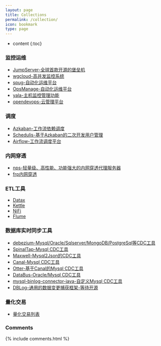 ```yaml
---
layout: page
title: Collections
permalink: /collection/
icon: bookmark
type: page
---
```


* content
{:toc}

### 监控运维
- [JumpServer-全球首款开源的堡垒机](https://github.com/jumpserver/jumpserver)
- [wgcloud-高并发监控系统](https://github.com/tianshiyeben/wgcloud)
- [spug-自动化运维平台](https://github.com/openspug/spug)
- [OpsManage-自动化运维平台](https://github.com/welliamcao/OpsManage)
- [yala-主机监控管理功能](https://github.com/xl0shk/yala)
- [opendevops-云管理平台](https://github.com/opendevops-cn/opendevops)

### 调度
- [Azkaban-工作流依赖调度](https://github.com/azkaban/azkaban)
- [Schedulis-基于Azkaban的二次开发用户管理](https://github.com/WeBankFinTech/Schedulis)
- [Airflow-工作流调度平台](https://github.com/apache/airflow)

### 内网穿透
- [nps-轻量级、高性能、功能强大的内网穿透代理服务器](https://github.com/ehang-io/nps)
- [frp内网穿透](https://github.com/fatedier/frp)

### ETL工具
- [Datax](https://github.com/alibaba/DataX)
- [Kettle](https://github.com/pentaho/pentaho-kettle)
- [NiFi](https://github.com/apache/nifi)
- [Flume](https://github.com/V-I-C-T-O-R/flume-ng-sql-source)

### 数据库实时同步工具
- [debezium-Mysql/Oracle/Sqlserver/MongoDB/PostgreSql等CDC工具](https://github.com/debezium/debezium)
- [SpinalTap-Mysql CDC工具](https://github.com/airbnb/SpinalTap)
- [Maxwell-Mysql2Json的CDC工具](https://github.com/zendesk/maxwell)
- [Canal-Mysql CDC工具](https://github.com/alibaba/canal)
- [Otter-基于Canal的Mysql CDC工具](https://github.com/alibaba/otter)
- [DataBus-Oracle/Mysql CDC工具](https://github.com/linkedin/databus)
- [mysql-binlog-connector-java-自定义Mysql CDC工具](https://github.com/shyiko/mysql-binlog-connector-java)
- [DBLog-通用的数据变更捕获框架-等待开源](https://netflixtechblog.com/dblog-a-generic-change-data-capture-framework-69351fb9099b)

### 量化交易
- [量化交易列表](https://github.com/V-I-C-T-O-R/ToolList/blob/master/subdir/%E9%87%8F%E5%8C%96%E4%BA%A4%E6%98%93.md)

### Comments

{% include comments.html %}
